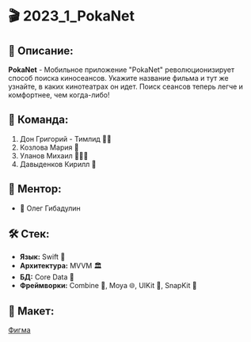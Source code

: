 # 🎬 2023_1_PokaNet

## 📝 Описание:
**PokaNet** - Мобильное приложение "PokaNet" революционизирует способ поиска киносеансов. Укажите название фильма и тут же узнайте, в каких кинотеатрах он идет. Поиск сеансов теперь легче и комфортнее, чем когда-либо!

## 👥 Команда:
1.  Дон Григорий - Тимлид 👶🏼
2.  Козлова Мария 🗿
3.  Уланов Михаил 👨🏿‍🦱
4.  Давыденков Кирилл 🥽

## 🤝 Ментор:
- 🧠 Олег Гибадулин

## 🛠 Стек:
- **Язык:** Swift 🍏
- **Архитектура:** MVVM 🏛️
- **БД:** Core Data 💽
- **Фреймворки:** Combine 🔄, Moya 🌐, UIKit 📱, SnapKit 🦾

## 🎨 Макет:
[Фигма](https://www.figma.com/file/vkhtOTqfJ1EPt50zf3cwEW/POKA-NET?type=design&node-id=0%3A1&mode=design&t=hZ0X0FNka6CWFL7h-1) 

